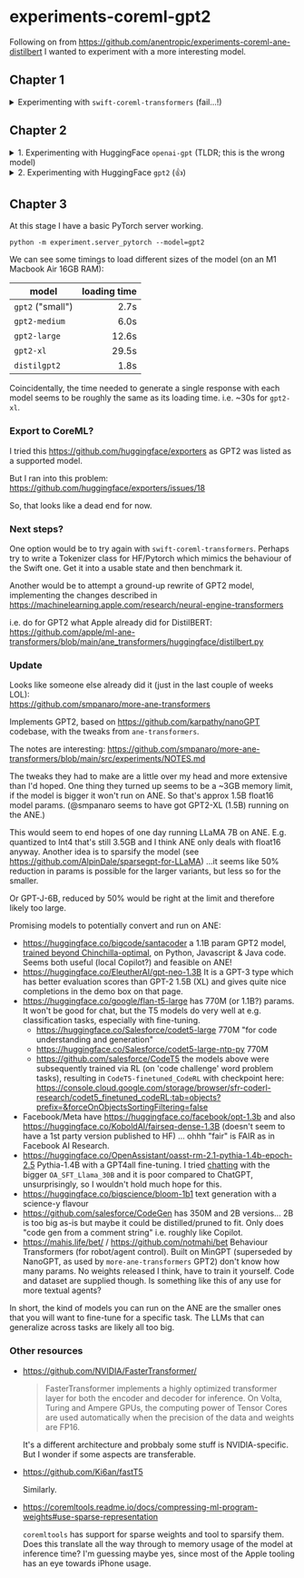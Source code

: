 # experiments-coreml-gpt2

Following on from https://github.com/anentropic/experiments-coreml-ane-distilbert I wanted to experiment with a more interesting model.

## Chapter 1
<details>
<summary>Experimenting with <code>swift-coreml-transformers</code> (fail...!)</summary>

https://github.com/huggingface/swift-coreml-transformers

The CoreML versions of these models aren't uploaded to Huggingface Hub, so we need to manually fetch them from the GitHub repo above.

`gpt2-512.mlmodel` has 341M parameters ([maybe?](https://github.com/huggingface/swift-coreml-transformers/issues/19#issuecomment-1493061055)) making it roughly equivalent to GPT-2-Medium (355M params).

Two other sizes are provided: `gpt2-256.mlmodel` (similar to base GPT2 "small") and `gpt2-64-12.mlmodel` (smaller than any OpenAI GPT2 model).

Even the smallest, `gpt2-64-12.mlmodel` takes 3 minutes to load (!) Now I appreciate why everyone uses notebooks...

We soon run into problems - since the .mlmodel is derived from a from-scratch rewrite of GPT2 in Swift, there seem to be some differences.

- the HF tokenizer gives inputs with `input_ids` and `attention_mask` arrays, but the mlmodel expects `input_ids` and `position_ids`. I guessed the latter are equivalent, but not sure.
- it looks like the tokenizer vocab is different between the [Swift-CoreML](https://github.com/huggingface/swift-coreml-transformers/blob/079477b014f3a416914888d829460c1a571556b3/Resources/gpt2-vocab.json) implementation and the [usual one](https://huggingface.co/openai-gpt/raw/main/tokenizer.json).  I think this explains the nonsense I got when trying to decode the `output_logits`.
- Because it's in Swift I can't easily use their tokenizer for this, I want to use a Huggingface one

It seems like my best bet is to ignore this repo (which hasn't been touched since 2019, and so will not have any ANE-friendly optimisations anyway) and instead use `coremltools` to convert an original OpenAI GPT2 model to coreml format.
</details>

## Chapter 2
<details>
<summary>1. Experimenting with HuggingFace <code>openai-gpt</code> (TLDR; this is the wrong model)</summary>

I first tried the model at https://huggingface.co/openai-gpt

Just experimenting in ipython console at first, I tried the "how to use this model in PyTorch" example code:

```python
from transformers import OpenAIGPTTokenizer, OpenAIGPTModel
import torch

tokenizer = OpenAIGPTTokenizer.from_pretrained("openai-gpt")
model = OpenAIGPTModel.from_pretrained("openai-gpt")

inputs = tokenizer("Hello, my dog is cute", return_tensors="pt")
outputs = model(**inputs)

last_hidden_states = outputs.last_hidden_state
```

Firstly, this loads pleasingly fast, especially compared to the 3 minute nightmare of the swift-coreml-transformers.

It's not clear what `last_hidden_states` represents, but I assumed maybe it contains token ids that can be decoded back to string via the tokenizer. I did not quickly find any instructions via Google, I asked ChatGPT but it started going round in circles giving me recipes that didn't work - usually a sign I'm on the wrong track.

Meanwhile Im aware I'm ignoring the more obvious code example above it:

```python
from transformers import pipeline, set_seed
generator = pipeline('text-generation', model='openai-gpt')
set_seed(42)
generator("Hello, I'm a language model,", max_length=30, num_return_sequences=5)
```

It works but gives low-quality completions, such as:

> Hello, I'm a language model,

> he said, when i was finished.'ah well,'said the man,'that's

The reason is likely found in this message that printed when we initialised the pipeline:

> Some weights of OpenAIGPTLMHeadModel were not initialized from the model checkpoint at openai-gpt and are newly initialized: ['position_ids']
> You should probably TRAIN this model on a down-stream task to be able to use it for predictions and inference.

I'd originally picked this model because it sounded more 'official'. Actually now I am thinking this is actually GPT-1 🤦🏻‍♂️🤦🏻‍♂️🤦🏻‍♂️
</details>

<details>
<summary>2. Experimenting with HuggingFace <code>gpt2</code> (👍)</summary>

### Generate something


Let's try the same with https://huggingface.co/gpt2 instead:

```python
from transformers import pipeline, set_seed
generator = pipeline('text-generation', model='gpt2')
set_seed(42)
generator("Hello, I'm a language model,", max_length=30, num_return_sequences=5)
```

> Hello, I'm a language model,

> I'm writing a new language for you. But first, I'd like to tell you about the language itself

Much better!

I believe this is the "small" 124M param version of the model, some related model names on HF are: `gpt2-medium`, `gpt2-large`, `gpt2-xl`.

It seems zippy enough that I'll probably try a larger one once I get things working.

There is also `distilgpt2` which [apparently](https://transformer.huggingface.co/model/distil-gpt2) _"weighs 37% less, and is twice as fast as its OpenAI counterpart, while keeping the same generative power"_. So that could be worth a try, though I think only "small" version exists.

### Towards converting to CoreML

So, I'm hoping to use the `coremltools` to convert the PyTorch GPT2 to a CoreML model, to compare how it runs.

It seems like I will need to look inside the pipeline.

I can see that the basic idea of decoding tokens was correct: https://github.com/huggingface/transformers/blob/main/src/transformers/pipelines/text_generation.py#L270

I don't find any mention of `last_hidden_states`, instead the model returns a key `generated_sequence`. I guess this is due to different way they call the model here: https://github.com/huggingface/transformers/blob/main/src/transformers/pipelines/text_generation.py#L251

From here we can work up a modified example:

```python
from transformers import GPT2Tokenizer, GPT2LMHeadModel

tokenizer = GPT2Tokenizer.from_pretrained('gpt2')
model = GPT2LMHeadModel.from_pretrained('gpt2')
text = "Hello, I'm a language model,"
encoded_input = tokenizer(text, return_tensors='pt')

generated_sequence = model.generate(
    input_ids=encoded_input['input_ids'],
    attention_mask=encoded_input['attention_mask'],
    max_length=30,
)
out_b = generated_sequence.shape[0]
in_b = encoded_input['input_ids'].shape[0]
generated_sequence = generated_sequence.reshape(
    in_b, out_b // in_b, *generated_sequence.shape[1:]
)

generated_sequence = generated_sequence[0].numpy().tolist()

records = [
    tokenizer.decode(
        sequence,
        skip_special_tokens=True,
        clean_up_tokenization_spaces=True,
    )
    for sequence in generated_sequence
]
print(records)
```

This gives us:

```python
["Hello, I'm a language model, not a programming language. I'm a language model. I'm a language model. I'm a language model"]
```

So it "works", but the generation quality is worse for some reason.

(I also tried with `num_return_sequences=5` but got "`ValueError: num_return_sequences has to be 1, but is 5 when doing greedy search.`"... not sure what that means)

I asked ChatGPT for help and it suggested I need to do "top-p sampling" and gave a modified code:

```python
from transformers import GPT2Tokenizer, GPT2LMHeadModel

tokenizer = GPT2Tokenizer.from_pretrained('gpt2')
model = GPT2LMHeadModel.from_pretrained('gpt2')

text = "Hello, I'm a language model,"
encoded_input = tokenizer(text, return_tensors='pt')

# Set the sampling parameters
temperature = 1.0
top_k = 0
top_p = 0.9

# Generate text
output_sequences = model.generate(
    input_ids=encoded_input['input_ids'],
    attention_mask=encoded_input['attention_mask'],
    max_length=30,
    temperature=temperature,
    top_k=top_k,
    top_p=top_p,
    repetition_penalty=1.0,
    do_sample=True,
    num_return_sequences=5,
)

# Decode generated text
generated_sequences = []
for generated_sequence in output_sequences:
    generated_sequence = generated_sequence.tolist()
    text = tokenizer.decode(generated_sequence, clean_up_tokenization_spaces=True)
    total_sequence = (
        text[len(tokenizer.decode(encoded_input['input_ids'][0], clean_up_tokenization_spaces=True)) :]
    )
    generated_sequences.append(total_sequence)

print(generated_sequences)
```

This actually worked perfectly (and also showed me how to return multiple answers from `generate`), it gives results like:

```
[' I\'m not speaking to your computer, I\'m speaking to your text."\n\nHe touched his yellow leather',
 ' so naturally I started to think about it and come up with the idea to write some models of a language called',
 " so once I learn python in this context I'm excited about python, the language I'm going to be using",
 " and I'm a saying unit. I'm drawing the game. It's a game in a very visual style",
 " not a language scientist. If the writing algorithms on the above logic weren't incorrect and the writers were really interested"]
 ```

I think these are not quite as good as the first output value from the pipeline still (_"I'm writing a new language for you. But first, I'd like to tell you about the language itself"_) but perhaps it's just a question of tweaking the parameters.

Some info about these parameters:
- https://docs.cohere.ai/docs/controlling-generation-with-top-k-top-p
- https://huggingface.co/blog/how-to-generate  
  this one also suggests some other `generate` params to try

Using `temperature=0.85`, `top_k=50` and `top-p=0.99` I can get output like:

```
[" one of the best ever. I've worked on writing a lot of languages. But I've also done a",
 " a language model of software. I think it's good for me, because I get to have this little little",
 " so I'm interested in the various types of languages and how they interact with each other. I think it's",
 ' not a science fiction or fantasy, so when you write a character and you want to change their brain function,',
 " I'm a framework for building applications for web servers. I wrote this in Java at the beginning, but now"]
```

These are looking good now!

### Will it be possible?

In the meantime I have seen there may be some problems converting GPT-2 to CoreML: https://discuss.huggingface.co/t/conversion-to-coreml-for-on-device-use/13284

I also found this: https://github.com/huggingface/exporters/

HF made a library for converting their `transformers` models to CoreML 👍🎉  It's about 1 year old at time of writing and still marked as WIP, but it sounds like exactly what I want.

We can see here that GPT2 (and DistilGPT2) are supported: https://github.com/huggingface/exporters/blob/main/MODELS.md

Unfortunately we need the `GPT2LMHeadModel` for text generation, which is supported with caveat "no `use_past`". We can [see here](https://github.com/huggingface/exporters#exporting-a-decoder-model) that that corresponds to the `use_cache` arg in HF `GPT2Config`.

The docs say:

> **`use_cache`** (`bool`, _optional_, defaults to `True`) — Whether or not the model should return the last key/values attentions (not used by all models).

Googling for what this means didn't turn up much. ChatGPT explained:

> If `use_cache` is set to `True`, the model will cache the previous hidden states and attention values generated during inference. This can significantly speed up inference on longer sequences since the model does not need to recompute the entire sequence for each forward pass. Instead, it only computes the new portion of the sequence that is being generated.
>
> However, if `use_cache` is set to `False`, the model will not use the cache during inference. This means that the model will need to recompute the entire sequence for each forward pass, which can be slower and more computationally expensive, especially for longer sequences.

This sounds to me like a 'forward pass' is the process of generating a new token.

If this plausible info is correct, and not a hallucination, then it suggests the model retains all its capabilities with `use_cache=False` but will run slower, increasingly so when generating longer outputs.

This looks like the way forward for now.

There is also: https://github.com/huggingface/optimum, which _"provides multiple tools to export and run optimized models on various ecosystems"_.  One of those is ONNX, which itself [provides CoreML support](https://onnxruntime.ai/docs/execution-providers/CoreML-ExecutionProvider.html) ...and the `optimum` ONNX provider has an FP16 option, which I think was one of the prerequisites for running on ANE. Something to look into.

See also https://github.com/huggingface/exporters/issues/8

</details>

## Chapter 3

At this stage I have a basic PyTorch server working.

```
python -m experiment.server_pytorch --model=gpt2
```

We can see some timings to load different sizes of the model (on an M1 Macbook Air 16GB RAM):

| model | loading time |
|-|-:|
| `gpt2` ("small") |  2.7s |
| `gpt2-medium`    |  6.0s |
| `gpt2-large`     | 12.6s |
| `gpt2-xl`        | 29.5s |
| `distilgpt2`     |  1.8s |

Coincidentally, the time needed to generate a single response with each model seems to be roughly the same as its loading time. i.e. ~30s for `gpt2-xl`.

### Export to CoreML?

I tried this https://github.com/huggingface/exporters as GPT2 was listed as a supported model.

But I ran into this problem: https://github.com/huggingface/exporters/issues/18

So, that looks like a dead end for now.

### Next steps?

One option would be to try again with `swift-coreml-transformers`. Perhaps try to write a Tokenizer class for HF/Pytorch which mimics the behaviour of the Swift one. Get it into a usable state and then benchmark it.

Another would be to attempt a ground-up rewrite of GPT2 model, implementing the changes described in https://machinelearning.apple.com/research/neural-engine-transformers

i.e. do for GPT2 what Apple already did for DistilBERT:
https://github.com/apple/ml-ane-transformers/blob/main/ane_transformers/huggingface/distilbert.py

### Update

Looks like someone else already did it (just in the last couple of weeks LOL):  
https://github.com/smpanaro/more-ane-transformers

Implements GPT2, based on https://github.com/karpathy/nanoGPT codebase, with the tweaks from `ane-transformers`.

The notes are interesting: https://github.com/smpanaro/more-ane-transformers/blob/main/src/experiments/NOTES.md

The tweaks they had to make are a little over my head and more extensive than I'd hoped. One thing they turned up seems to be a ~3GB memory limit, if the model is bigger it won't run on ANE. So that's approx 1.5B float16 model params. (@smpanaro seems to have got GPT2-XL (1.5B) running on the ANE.)

This would seem to end hopes of one day running LLaMA 7B on ANE. E.g. quantized to Int4 that's still 3.5GB and I think ANE only deals with float16 anyway. Another idea is to sparsify the model (see https://github.com/AlpinDale/sparsegpt-for-LLaMA) ...it seems like 50% reduction in params is possible for the larger variants, but less so for the smaller.

Or GPT-J-6B, reduced by 50% would be right at the limit and therefore likely too large.

Promising models to potentially convert and run on ANE:
- https://huggingface.co/bigcode/santacoder a 1.1B param GPT2 model, [trained beyond Chinchilla-optimal](https://www.harmdevries.com/post/model-size-vs-compute-overhead/), on Python, Javascript & Java code. Seems both useful (local Copilot?) and feasible on ANE!
- https://huggingface.co/EleutherAI/gpt-neo-1.3B It is a GPT-3 type which has better evaluation scores than GPT-2 1.5B (XL) and gives quite nice completions in the demo box on that page.
- https://huggingface.co/google/flan-t5-large has 770M (or 1.1B?) params. It won't be good for chat, but the T5 models do very well at e.g. classification tasks, especially with fine-tuning.
  - https://huggingface.co/Salesforce/codet5-large 770M "for code understanding and generation"
  - https://huggingface.co/Salesforce/codet5-large-ntp-py 770M
  - https://github.com/salesforce/CodeT5 the models above were subsequently trained via RL (on 'code challenge' word problem tasks), resulting in `CodeT5-finetuned_CodeRL` with checkpoint here: https://console.cloud.google.com/storage/browser/sfr-coderl-research/codet5_finetuned_codeRL;tab=objects?prefix=&forceOnObjectsSortingFiltering=false
- Facebook/Meta have https://huggingface.co/facebook/opt-1.3b and also https://huggingface.co/KoboldAI/fairseq-dense-1.3B (doesn't seem to have a 1st party version published to HF) ... ohhh "fair" is FAIR as in Facebook AI Research.
- https://huggingface.co/OpenAssistant/oasst-rm-2.1-pythia-1.4b-epoch-2.5 Pythia-1.4B with a GPT4all fine-tuning. I tried [chatting](https://open-assistant.io/chat/) with the bigger `OA_SFT_Llama_30B` and it is poor compared to ChatGPT, unsurprisingly, so I wouldn't hold much hope for this.
- https://huggingface.co/bigscience/bloom-1b1 text generation with a science-y flavour
- https://github.com/salesforce/CodeGen has 350M and 2B versions... 2B is too big as-is but maybe it could be distilled/pruned to fit. Only does "code gen from a comment string" i.e. roughly like Copilot.
- https://mahis.life/bet/ / https://github.com/notmahi/bet Behaviour Transformers (for robot/agent control). Built on MinGPT (superseded by NanoGPT, as used by `more-ane-transformers` GPT2) don't know how many params. No weights released I think, have to train it yourself. Code and dataset are supplied though. Is something like this of any use for more textual agents?

In short, the kind of models you can run on the ANE are the smaller ones that you will want to fine-tune for a specific task. The LLMs that can generalize across tasks are likely all too big.

### Other resources

- https://github.com/NVIDIA/FasterTransformer/

    > FasterTransformer implements a highly optimized transformer layer for both the encoder and decoder for inference. On Volta, Turing and Ampere GPUs, the computing power of Tensor Cores are used automatically when the precision of the data and weights are FP16.

    It's a different architecture and probbaly some stuff is NVIDIA-specific. But I wonder if some aspects are transferable.

- https://github.com/Ki6an/fastT5

    Similarly.

- https://coremltools.readme.io/docs/compressing-ml-program-weights#use-sparse-representation

    `coremltools` has support for sparse weights and tool to sparsify them. Does this translate all the way through to memory usage of the model at inference time?  I'm guessing maybe yes, since most of the Apple tooling has an eye towards iPhone usage.
